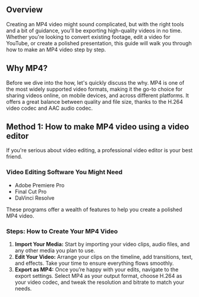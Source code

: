 ## Overview

Creating an MP4 video might sound complicated, but with the right tools and a bit of guidance, you’ll be exporting high-quality videos in no time. Whether you're looking to convert existing footage, edit a video for YouTube, or create a polished presentation, this guide will walk you through how to make an MP4 video step by step.

## Why MP4?
Before we dive into the how, let's quickly discuss the why. MP4 is one of the most widely supported video formats, making it the go-to choice for sharing videos online, on mobile devices, and across different platforms. It offers a great balance between quality and file size, thanks to the H.264 video codec and AAC audio codec.

## Method 1: How to make MP4 video using a video editor

If you're serious about video editing, a professional video editor is your best friend. 

### Video Editing Software You Might Need
- Adobe Premiere Pro
- Final Cut Pro
- DaVinci Resolve

These programs offer a wealth of features to help you create a polished MP4 video.

### Steps: How to Create Your MP4 Video

1.  **Import Your Media:** Start by importing your video clips, audio files, and any other media you plan to use.
2.  **Edit Your Video:** Arrange your clips on the timeline, add transitions, text, and effects. Take your time to ensure everything flows smoothly.
3.  **Export as MP4:** Once you’re happy with your edits, navigate to the export settings. Select MP4 as your output format, choose H.264 as your video codec, and tweak the resolution and bitrate to match your needs.
